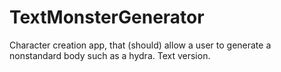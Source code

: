 # TextMonsterGenerator
Character creation app, that (should) allow a user to generate a nonstandard body such as a hydra. Text version.
